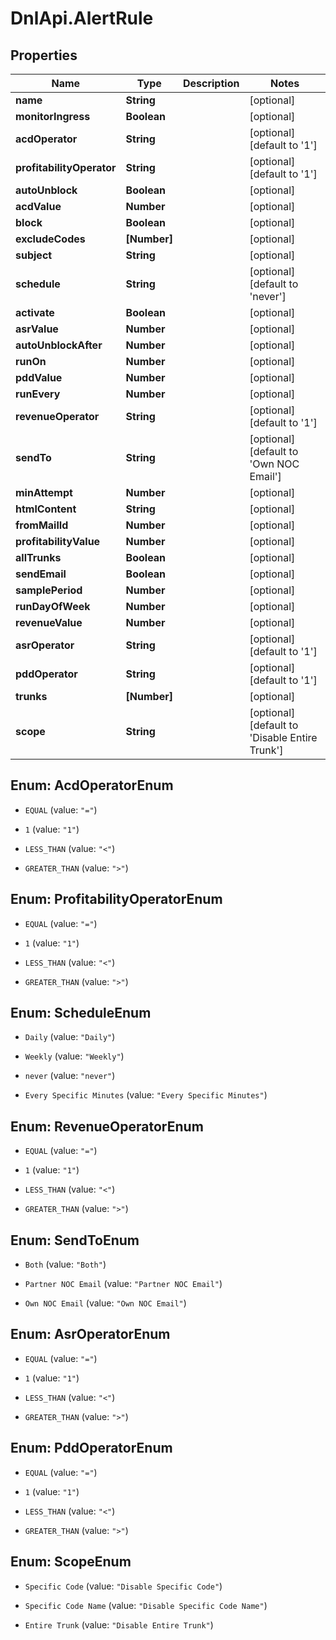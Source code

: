 # DnlApi.AlertRule

## Properties
Name | Type | Description | Notes
------------ | ------------- | ------------- | -------------
**name** | **String** |  | [optional] 
**monitorIngress** | **Boolean** |  | [optional] 
**acdOperator** | **String** |  | [optional] [default to &#39;1&#39;]
**profitabilityOperator** | **String** |  | [optional] [default to &#39;1&#39;]
**autoUnblock** | **Boolean** |  | [optional] 
**acdValue** | **Number** |  | [optional] 
**block** | **Boolean** |  | [optional] 
**excludeCodes** | **[Number]** |  | [optional] 
**subject** | **String** |  | [optional] 
**schedule** | **String** |  | [optional] [default to &#39;never&#39;]
**activate** | **Boolean** |  | [optional] 
**asrValue** | **Number** |  | [optional] 
**autoUnblockAfter** | **Number** |  | [optional] 
**runOn** | **Number** |  | [optional] 
**pddValue** | **Number** |  | [optional] 
**runEvery** | **Number** |  | [optional] 
**revenueOperator** | **String** |  | [optional] [default to &#39;1&#39;]
**sendTo** | **String** |  | [optional] [default to &#39;Own NOC Email&#39;]
**minAttempt** | **Number** |  | [optional] 
**htmlContent** | **String** |  | [optional] 
**fromMailId** | **Number** |  | [optional] 
**profitabilityValue** | **Number** |  | [optional] 
**allTrunks** | **Boolean** |  | [optional] 
**sendEmail** | **Boolean** |  | [optional] 
**samplePeriod** | **Number** |  | [optional] 
**runDayOfWeek** | **Number** |  | [optional] 
**revenueValue** | **Number** |  | [optional] 
**asrOperator** | **String** |  | [optional] [default to &#39;1&#39;]
**pddOperator** | **String** |  | [optional] [default to &#39;1&#39;]
**trunks** | **[Number]** |  | [optional] 
**scope** | **String** |  | [optional] [default to &#39;Disable Entire Trunk&#39;]


<a name="AcdOperatorEnum"></a>
## Enum: AcdOperatorEnum


* `EQUAL` (value: `"="`)

* `1` (value: `"1"`)

* `LESS_THAN` (value: `"<"`)

* `GREATER_THAN` (value: `">"`)




<a name="ProfitabilityOperatorEnum"></a>
## Enum: ProfitabilityOperatorEnum


* `EQUAL` (value: `"="`)

* `1` (value: `"1"`)

* `LESS_THAN` (value: `"<"`)

* `GREATER_THAN` (value: `">"`)




<a name="ScheduleEnum"></a>
## Enum: ScheduleEnum


* `Daily` (value: `"Daily"`)

* `Weekly` (value: `"Weekly"`)

* `never` (value: `"never"`)

* `Every Specific Minutes` (value: `"Every Specific Minutes"`)




<a name="RevenueOperatorEnum"></a>
## Enum: RevenueOperatorEnum


* `EQUAL` (value: `"="`)

* `1` (value: `"1"`)

* `LESS_THAN` (value: `"<"`)

* `GREATER_THAN` (value: `">"`)




<a name="SendToEnum"></a>
## Enum: SendToEnum


* `Both` (value: `"Both"`)

* `Partner NOC Email` (value: `"Partner NOC Email"`)

* `Own NOC Email` (value: `"Own NOC Email"`)




<a name="AsrOperatorEnum"></a>
## Enum: AsrOperatorEnum


* `EQUAL` (value: `"="`)

* `1` (value: `"1"`)

* `LESS_THAN` (value: `"<"`)

* `GREATER_THAN` (value: `">"`)




<a name="PddOperatorEnum"></a>
## Enum: PddOperatorEnum


* `EQUAL` (value: `"="`)

* `1` (value: `"1"`)

* `LESS_THAN` (value: `"<"`)

* `GREATER_THAN` (value: `">"`)




<a name="ScopeEnum"></a>
## Enum: ScopeEnum


* `Specific Code` (value: `"Disable Specific Code"`)

* `Specific Code Name` (value: `"Disable Specific Code Name"`)

* `Entire Trunk` (value: `"Disable Entire Trunk"`)




